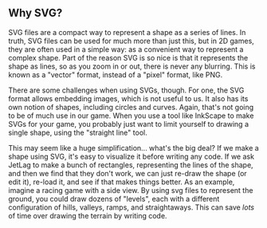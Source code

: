 ## Why SVG?

SVG files are a compact way to represent a shape as a series of lines.  In
truth, SVG files can be used for much more than just this, but in 2D games, they
are often used in a simple way: as a convenient way to represent a complex
shape.  Part of the reason SVG is so nice is that it represents the shape as
lines, so as you zoom in or out, there is never any blurring.  This is known as
a "vector" format, instead of a "pixel" format, like PNG.

There are some challenges when using SVGs, though.  For one, the SVG format
allows embedding images, which is not useful to us.  It also has its own notion
of shapes, including circles and curves.  Again, that's not going to be of much
use in our game.  When you use a tool like InkScape to make SVGs for your game,
you probably just want to limit yourself to drawing a single shape, using the
"straight line" tool.

This may seem like a huge simplification... what's the big deal?  If we make a
shape using SVG, it's easy to visualize it before writing any code.  If we ask
JetLag to make a bunch of rectangles, representing the lines of the shape, and
then we find that they don't work, we can just re-draw the shape (or edit it),
re-load it, and see if that makes things better.  As an example, imagine a
racing game with a side view.  By using svg files to represent the ground, you
could draw dozens of "levels", each with a different configuration of hills,
valleys, ramps, and straightaways.  This can save *lots* of time over drawing
the terrain by writing code.
